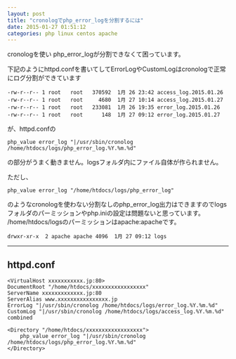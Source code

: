```yaml
---
layout: post
title: "cronologでphp_error_logを分割するには"
date: 2015-01-27 01:51:12
categories: php linux centos apache
---
```

<p>cronologを使い php_error_logが分割できなくて困っています。</p>

<p>下記のようにhttpd.confを書いてしてErrorLogやCustomLogはcronologで正常にログ分割ができています</p>

<pre><code>-rw-r--r-- 1 root   root   370592  1月 26 23:42 access_log.2015.01.26
-rw-r--r-- 1 root   root     4680  1月 27 10:14 access_log.2015.01.27
-rw-r--r-- 1 root   root   233081  1月 26 19:35 error_log.2015.01.26
-rw-r--r-- 1 root   root      148  1月 27 09:12 error_log.2015.01.27
</code></pre>

<p>が、httpd.confの</p>

<pre><code>php_value error_log "|/usr/sbin/cronolog /home/htdocs/logs/php_error_log.%Y.%m.%d"
</code></pre>

<p>の部分がうまく動きません。logsフォルダ内にファイル自体が作られません。</p>

<p>ただし、</p>

<pre><code>php_value error_log "/home/htdocs/logs/php_error_log"
</code></pre>

<p>のようなcronologを使わない分割なしのphp_error_log出力はできますのでlogsフォルダのパーミッションやphp.iniの設定は問題ないと思っています。<br>
/home/htdocs/logsのパーミッションはapache:apacheです。</p>

<pre><code>drwxr-xr-x  2 apache apache 4096  1月 27 09:12 logs
</code></pre>

<hr>

<h2>httpd.conf</h2>

<pre><code>&lt;VirtualHost xxxxxxxxxxx.jp:80&gt;
DocumentRoot "/home/htdocs/xxxxxxxxxxxxxxxxx"
ServerName xxxxxxxxxxxxx.jp:80
ServerAlias www.xxxxxxxxxxxxxxxx.jp
ErrorLog "|/usr/sbin/cronolog /home/htdocs/logs/error_log.%Y.%m.%d"
CustomLog "|/usr/sbin/cronolog /home/htdocs/logs/access_log.%Y.%m.%d" combined

&lt;Directory "/home/htdocs/xxxxxxxxxxxxxxxxxx"&gt;
    php_value error_log "|/usr/sbin/cronolog /home/htdocs/logs/php_error_log.%Y.%m.%d"
&lt;/Directory&gt;
</code></pre>

<p></p>
